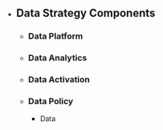 - ## Data Strategy Components
	- ### Data Platform
	- ### Data Analytics
	- ### Data Activation
	- ### Data Policy
		- Data